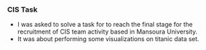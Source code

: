 ### CIS Task
- I was asked to solve a task for to reach the final stage for the recruitment of CIS team activity based in Mansoura University.
- It was about performing some visualizations on titanic data set.

